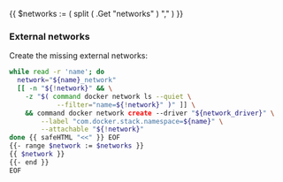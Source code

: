 {{ $networks := ( split ( .Get "networks" ) "," ) }}

### External networks

Create the missing external networks:

```bash
while read -r 'name'; do
  network="${name}_network"
  [[ -n "${!network}" && \
    -z "$( command docker network ls --quiet \
            --filter="name=${!network}" )" ]] \
    && command docker network create --driver "${network_driver}" \
        --label "com.docker.stack.namespace=${name}" \
        --attachable "${!network}"
done {{ safeHTML "<<" }} EOF
{{- range $network := $networks }}
{{ $network }}
{{- end }}
EOF
```

